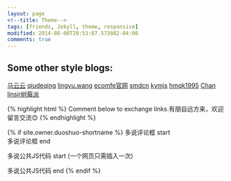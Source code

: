 ```yaml
---
layout: page
<!--title: Theme-->
tags: [friends, Jekyll, theme, responsive]
modified: 2014-08-08T20:53:07.573882-04:00
comments: true
---
```


## Some other style blogs:



<a markdown="0" target="_blank" href="http://markyun.github.io/" class="btn">马云云</a>
<a markdown="0" target="_blank" href="http://qiudeqing.com/article.html" class="btn">qiudeqing</a>
<a markdown="0" target="_blank" href="http://lingyu.wang/#/category/JS技术" class="btn">lingyu.wang</a>
<a markdown="0" target="_blank" href="http://ecomfe.github.io/" class="btn">ecomfe官网</a>
<a markdown="0" target="_blank" href="http://blog.smdcn.net/" class="btn">smdcn</a>
<a markdown="0" target="_blank" href="http://kymjs.com/" class="btn">kymjs</a>
<a markdown="0" target="_blank" href="http://hmqk1995.github.io/" class="btn">hmqk1995</a>
<a markdown="0" target="_blank" href="https://jincan39.github.io" class="btn btn-info">Chan</a>
<a markdown="0" target="_blank" href="http://linsir.org/" class="btn btn-info">linsir树莓派</a>



{% highlight html %}
Comment below to exchange links.有朋自远方来，欢迎留言交流😊
{% endhighlight %}

<!--<a markdown="0" href="{{ site.url }}/theme-setup" class="btn">Install Minimal Mistakes Theme</a>-->


<!--## Buttons-->

<!--黑<div markdown="0"><a href="#" class="btn">Primary Button</a></div>-->
<!--绿<div markdown="0"><a href="#" class="btn btn-success">Success Button</a></div>-->
<!--黄<div markdown="0"><a href="#" class="btn btn-warning">Warning Button</a></div>-->
<!--红<div markdown="0"><a href="#" class="btn btn-danger">Danger Button</a></div>-->
<!--蓝<div markdown="0"><a href="#" class="btn btn-info">Info Button</a></div>-->

  



<div>
{% if site.owner.duoshuo-shortname %}
 多说评论框 start 
    <div class="comment">
        <div class="ds-thread" data-thread-key="{{page.id}}" data-title="{{page.title}}" data-url="{{site.url}}/friends/"></div>
    </div>
 多说评论框 end 

 多说公共JS代码 start (一个网页只需插入一次) 
<script type="text/javascript">
var duoshuoQuery = {short_name:"jincan39"};
    (function() {
        var ds = document.createElement('script');
        ds.type = 'text/javascript';ds.async = true;
        ds.src = (document.location.protocol == 'https:' ? 'https:' : 'http:') + '//static.duoshuo.com/embed.js';
        ds.charset = 'UTF-8';
        (document.getElementsByTagName('head')[0]
         || document.getElementsByTagName('body')[0]).appendChild(ds);
    })();
</script>
 多说公共JS代码 end 
{% endif %}
</div>

